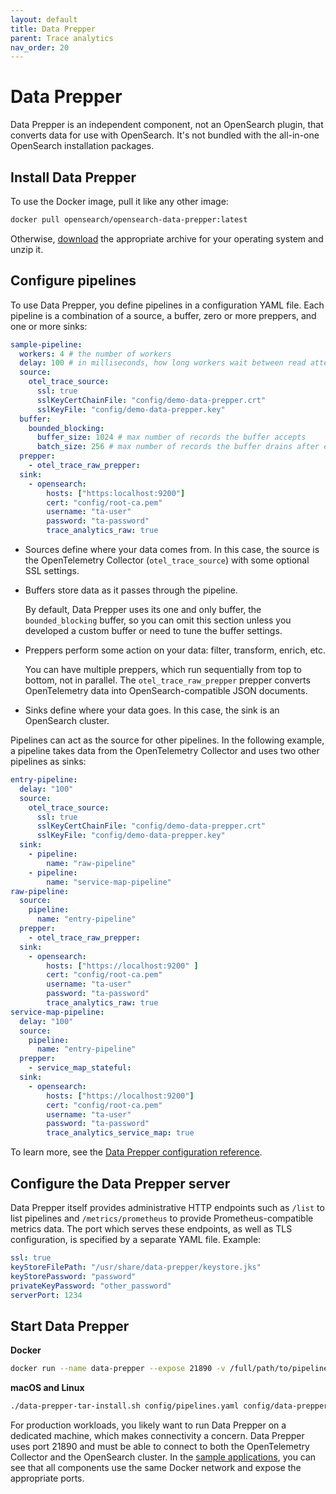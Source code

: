 ```yaml
---
layout: default
title: Data Prepper
parent: Trace analytics
nav_order: 20
---
```


# Data Prepper

Data Prepper is an independent component, not an OpenSearch plugin, that converts data for use with OpenSearch. It's not bundled with the all-in-one OpenSearch installation packages.


## Install Data Prepper

To use the Docker image, pull it like any other image:

```bash
docker pull opensearch/opensearch-data-prepper:latest
```

Otherwise, [download](https://opensearch.org/downloads.html) the appropriate archive for your operating system and unzip it.


## Configure pipelines

To use Data Prepper, you define pipelines in a configuration YAML file. Each pipeline is a combination of a source, a buffer, zero or more preppers, and one or more sinks:

```yml
sample-pipeline:
  workers: 4 # the number of workers
  delay: 100 # in milliseconds, how long workers wait between read attempts
  source:
    otel_trace_source:
      ssl: true
      sslKeyCertChainFile: "config/demo-data-prepper.crt"
      sslKeyFile: "config/demo-data-prepper.key"
  buffer:
    bounded_blocking:
      buffer_size: 1024 # max number of records the buffer accepts
      batch_size: 256 # max number of records the buffer drains after each read
  prepper:
    - otel_trace_raw_prepper:
  sink:
    - opensearch:
        hosts: ["https:localhost:9200"]
        cert: "config/root-ca.pem"
        username: "ta-user"
        password: "ta-password"
        trace_analytics_raw: true
```

- Sources define where your data comes from. In this case, the source is the OpenTelemetry Collector (`otel_trace_source`) with some optional SSL settings.

- Buffers store data as it passes through the pipeline.

  By default, Data Prepper uses its one and only buffer, the `bounded_blocking` buffer, so you can omit this section unless you developed a custom buffer or need to tune the buffer settings.

- Preppers perform some action on your data: filter, transform, enrich, etc.

  You can have multiple preppers, which run sequentially from top to bottom, not in parallel. The `otel_trace_raw_prepper` prepper converts OpenTelemetry data into OpenSearch-compatible JSON documents.

- Sinks define where your data goes. In this case, the sink is an OpenSearch cluster.

Pipelines can act as the source for other pipelines. In the following example, a pipeline takes data from the OpenTelemetry Collector and uses two other pipelines as sinks:

```yml
entry-pipeline:
  delay: "100"
  source:
    otel_trace_source:
      ssl: true
      sslKeyCertChainFile: "config/demo-data-prepper.crt"
      sslKeyFile: "config/demo-data-prepper.key"
  sink:
    - pipeline:
        name: "raw-pipeline"
    - pipeline:
        name: "service-map-pipeline"
raw-pipeline:
  source:
    pipeline:
      name: "entry-pipeline"
  prepper:
    - otel_trace_raw_prepper:
  sink:
    - opensearch:
        hosts: ["https://localhost:9200" ]
        cert: "config/root-ca.pem"
        username: "ta-user"
        password: "ta-password"
        trace_analytics_raw: true
service-map-pipeline:
  delay: "100"
  source:
    pipeline:
      name: "entry-pipeline"
  prepper:
    - service_map_stateful:
  sink:
    - opensearch:
        hosts: ["https://localhost:9200"]
        cert: "config/root-ca.pem"
        username: "ta-user"
        password: "ta-password"
        trace_analytics_service_map: true
```

To learn more, see the [Data Prepper configuration reference](../data-prepper-reference/).

## Configure the Data Prepper server
Data Prepper itself provides administrative HTTP endpoints such as `/list` to list pipelines and `/metrics/prometheus` to provide Prometheus-compatible metrics data. The port which serves these endpoints, as well as TLS configuration, is specified by a separate YAML file. Example:

```yml
ssl: true
keyStoreFilePath: "/usr/share/data-prepper/keystore.jks"
keyStorePassword: "password"
privateKeyPassword: "other_password"
serverPort: 1234
```

## Start Data Prepper

**Docker**

```bash
docker run --name data-prepper --expose 21890 -v /full/path/to/pipelines.yaml:/usr/share/data-prepper/pipelines.yaml -v /full/path/to/data-prepper-config.yaml:/usr/share/data-prepper/data-prepper-config.yaml opensearch/opensearch-data-prepper:latest
```

**macOS and Linux**

```bash
./data-prepper-tar-install.sh config/pipelines.yaml config/data-prepper-config.yaml
```

For production workloads, you likely want to run Data Prepper on a dedicated machine, which makes connectivity a concern. Data Prepper uses port 21890 and must be able to connect to both the OpenTelemetry Collector and the OpenSearch cluster. In the [sample applications](https://github.com/opensearch-project/Data-Prepper/tree/main/examples), you can see that all components use the same Docker network and expose the appropriate ports.
